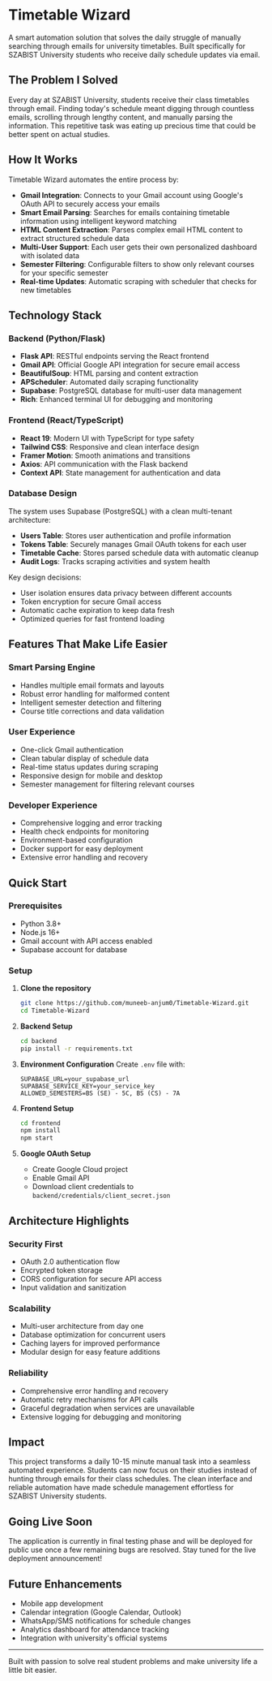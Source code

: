 # Timetable Wizard

A smart automation solution that solves the daily struggle of manually searching through emails for university timetables. Built specifically for SZABIST University students who receive daily schedule updates via email.

## The Problem I Solved

Every day at SZABIST University, students receive their class timetables through email. Finding today's schedule meant digging through countless emails, scrolling through lengthy content, and manually parsing the information. This repetitive task was eating up precious time that could be better spent on actual studies.

## How It Works

Timetable Wizard automates the entire process by:

- **Gmail Integration**: Connects to your Gmail account using Google's OAuth API to securely access your emails
- **Smart Email Parsing**: Searches for emails containing timetable information using intelligent keyword matching
- **HTML Content Extraction**: Parses complex email HTML content to extract structured schedule data
- **Multi-User Support**: Each user gets their own personalized dashboard with isolated data
- **Semester Filtering**: Configurable filters to show only relevant courses for your specific semester
- **Real-time Updates**: Automatic scraping with scheduler that checks for new timetables

## Technology Stack

### Backend (Python/Flask)
- **Flask API**: RESTful endpoints serving the React frontend
- **Gmail API**: Official Google API integration for secure email access
- **BeautifulSoup**: HTML parsing and content extraction
- **APScheduler**: Automated daily scraping functionality
- **Supabase**: PostgreSQL database for multi-user data management
- **Rich**: Enhanced terminal UI for debugging and monitoring

### Frontend (React/TypeScript)
- **React 19**: Modern UI with TypeScript for type safety
- **Tailwind CSS**: Responsive and clean interface design
- **Framer Motion**: Smooth animations and transitions
- **Axios**: API communication with the Flask backend
- **Context API**: State management for authentication and data

### Database Design

The system uses Supabase (PostgreSQL) with a clean multi-tenant architecture:

- **Users Table**: Stores user authentication and profile information
- **Tokens Table**: Securely manages Gmail OAuth tokens for each user
- **Timetable Cache**: Stores parsed schedule data with automatic cleanup
- **Audit Logs**: Tracks scraping activities and system health

Key design decisions:
- User isolation ensures data privacy between different accounts
- Token encryption for secure Gmail access
- Automatic cache expiration to keep data fresh
- Optimized queries for fast frontend loading

## Features That Make Life Easier

### Smart Parsing Engine
- Handles multiple email formats and layouts
- Robust error handling for malformed content
- Intelligent semester detection and filtering
- Course title corrections and data validation

### User Experience
- One-click Gmail authentication
- Clean tabular display of schedule data
- Real-time status updates during scraping
- Responsive design for mobile and desktop
- Semester management for filtering relevant courses

### Developer Experience
- Comprehensive logging and error tracking
- Health check endpoints for monitoring
- Environment-based configuration
- Docker support for easy deployment
- Extensive error handling and recovery

## Quick Start

### Prerequisites
- Python 3.8+
- Node.js 16+
- Gmail account with API access enabled
- Supabase account for database

### Setup
1. **Clone the repository**
   ```bash
   git clone https://github.com/muneeb-anjum0/Timetable-Wizard.git
   cd Timetable-Wizard
   ```

2. **Backend Setup**
   ```bash
   cd backend
   pip install -r requirements.txt
   ```

3. **Environment Configuration**
   Create `.env` file with:
   ```
   SUPABASE_URL=your_supabase_url
   SUPABASE_SERVICE_KEY=your_service_key
   ALLOWED_SEMESTERS=BS (SE) - 5C, BS (CS) - 7A
   ```

4. **Frontend Setup**
   ```bash
   cd frontend
   npm install
   npm start
   ```

5. **Google OAuth Setup**
   - Create Google Cloud project
   - Enable Gmail API
   - Download client credentials to `backend/credentials/client_secret.json`

## Architecture Highlights

### Security First
- OAuth 2.0 authentication flow
- Encrypted token storage
- CORS configuration for secure API access
- Input validation and sanitization

### Scalability
- Multi-user architecture from day one
- Database optimization for concurrent users
- Caching layers for improved performance
- Modular design for easy feature additions

### Reliability
- Comprehensive error handling and recovery
- Automatic retry mechanisms for API calls
- Graceful degradation when services are unavailable
- Extensive logging for debugging and monitoring

## Impact

This project transforms a daily 10-15 minute manual task into a seamless automated experience. Students can now focus on their studies instead of hunting through emails for their class schedules. The clean interface and reliable automation have made schedule management effortless for SZABIST University students.

## Going Live Soon

The application is currently in final testing phase and will be deployed for public use once a few remaining bugs are resolved. Stay tuned for the live deployment announcement!

## Future Enhancements

- Mobile app development
- Calendar integration (Google Calendar, Outlook)
- WhatsApp/SMS notifications for schedule changes
- Analytics dashboard for attendance tracking
- Integration with university's official systems

---

Built with passion to solve real student problems and make university life a little bit easier.